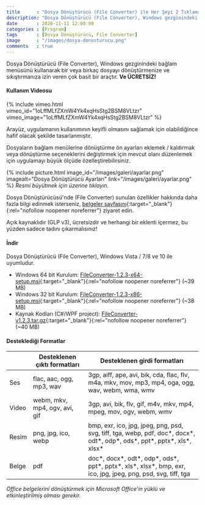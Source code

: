 ```yaml
---
title      : "Dosya Dönüştürücü (File Converter) ile Her Şeyi 2 Tıklamayla Dönüştürün ve Sıkıştırın!"
description: "Dosya Dönüştürücü (File Converter), Windows gezginindeki bağlam menüsünü kullanarak bir veya birkaç dosyayı dönüştürmenize ve sıkıştırmanıza izin veren çok basit bir araçtır."
date       : 2020-11-11 12:00:00
categories : [Program]
tags       : [Dosya Dönüştürücü, File Converter]
image      : "/images/dosya-donusturucu.png"
comments   : true
---
```


Dosya Dönüştürücü (File Converter), Windows gezginindeki bağlam menüsünü kullanarak bir veya birkaç dosyayı dönüştürmenize ve sıkıştırmanıza izin veren çok basit bir araçtır. **Ve ÜCRETSİZ!**

#### Kullanım Videosu

{% include vimeo.html vimeo_id="1oLffMLfZXmW4Yk4xqHsStg2BSM8VLtzr" vimeo_image="1oLffMLfZXmW4Yk4xqHsStg2BSM8VLtzr" %}

Arayüz, uygulamanın kullanımının keyifli olmasını sağlamak için olabildiğince hafif olacak şekilde tasarlanmıştır.

Dosyaların bağlam menülerine dönüştürme ön ayarları eklemek / kaldırmak veya dönüştürme seçeneklerini değiştirmek için mevcut olanı düzenlemek için uygulamayı büyük ölçüde özelleştirebilirsiniz.

{% include picture.html image_id="/images/galeri/ayarlar.png" imagealt="Dosya Dönüştürücü Ayarları" link="/images/galeri/ayarlar.png" %} 
*Resmi büyütmek için üzerine tıklayın.* 

Dosya Dönüştürücüsü'nde (File Converter) sunulan özellikler hakkında daha fazla bilgi edinmek isterseniz, [belgeler sayfasını](https://bit.ly/38yabGU){:target="_blank"}{:rel="nofollow noopener noreferrer"} ziyaret edin.

Açık kaynaklıdır (GLP v3), ücretsizdir ve herhangi bir eklenti içermez, bu yüzden sadece tadını çıkarmalısınız!

#### İndir

Dosya Dönüştürücü (File Converter), Windows Vista / 7/8 ve 10 ile uyumludur.

* Windows 64 bit Kurulum: [FileConverter-1.2.3-x64-setup.msi](https://bit.ly/2UfeCOq){:target="_blank"}{:rel="nofollow noopener noreferrer"} (~39 MB)
* Windows 32 bit Kurulum: [FileConverter-1.2.3-x86-setup.msi](https://bit.ly/3knjKL0){:target="_blank"}{:rel="nofollow noopener noreferrer"} (~38 MB)
* Kaynak Kodları (C#/WPF project): [FileConverter-v1.2.3.tar.gz](https://bit.ly/3kjiWHi){:target="_blank"}{:rel="nofollow noopener noreferrer"} (~40 MB)


#### Desteklediği Formatlar

<table class="table">
<thead>
<tr>
<th></th>
<th>Desteklenen çıktı formatları</th>
<th>Desteklenen girdi formatları</th>
</tr>
</thead>
<tbody>
<tr>
<td>Ses</td>
<td>flac, aac, ogg, mp3, wav</td>
<td>3gp, aiff, ape, avi, bik, cda, flac, flv, m4a, mkv, mov, mp3, mp4, oga, ogg, wav, webm, wma, wmv</td>
</tr>
<tr>
<td>Video</td>
<td>webm, mkv, mp4, ogv, avi, gif</td>
<td>3gp, avi, bik, flv, gif, m4v, mkv, mp4, mpeg, mov, ogv, webm, wmv</td>
</tr>
<tr>
<td>Resim</td>
<td>png, jpg, ico, webp</td>
<td>bmp, exr, ico, jpg, jpeg, png, psd, svg, tiff, tga, webp, pdf, doc*, docx*, odt*, odp*, ods*, ppt*, pptx*, xls*,
xlsx*</td>
</tr>
<tr><td>Belge</td>
<td>pdf</td>
<td>doc*, docx*, odt*, odp*, ods*, ppt*, pptx*, xls*, xlsx*, bmp, exr, ico, jpg, jpeg, png, psd, svg, tiff, tga</td>
</tr>
</tbody>
</table>

*Office belgelerini dönüştürmek için Microsoft Office'in yüklü ve etkinleştirilmiş olması gerekir.*